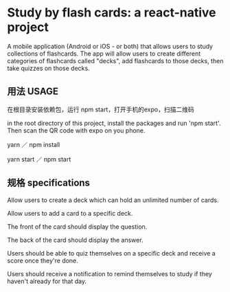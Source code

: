 # Study by flash cards: a react-native project

A mobile application (Android or iOS - or both) that allows users to study collections of flashcards. The app will allow users to create different categories of flashcards called "decks", add flashcards to those decks, then take quizzes on those decks.

## 用法 USAGE
  在根目录安装依赖包，运行 npm start，打开手机的expo，扫描二维码

  in the root directory of this project, install the packages and run 'npm start'. Then scan the QR code with expo on you phone.

yarn ／ npm install

yarn start ／ npm start

## 规格 specifications

Allow users to create a deck which can hold an unlimited number of cards.

Allow users to add a card to a specific deck.

The front of the card should display the question.

The back of the card should display the answer.

Users should be able to quiz themselves on a specific deck and receive a score once they're done.

Users should receive a notification to remind themselves to study if they haven't already for that day.